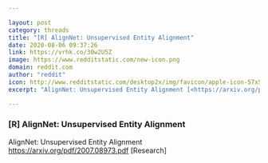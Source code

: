 ```yaml
---

layout: post
category: threads
title: "[R] AlignNet: Unsupervised Entity Alignment"
date: 2020-08-06 09:37:26
link: https://vrhk.co/30w2U5Z
image: https://www.redditstatic.com/new-icon.png
domain: reddit.com
author: "reddit"
icon: http://www.redditstatic.com/desktop2x/img/favicon/apple-icon-57x57.png
excerpt: "AlignNet: Unsupervised Entity Alignment [<https://arxiv.org/pdf/2007.08973.pdf>](<https://arxiv.org/pdf/2007.08973.pdf>) \[Research\]"

---
```


### [R] AlignNet: Unsupervised Entity Alignment

AlignNet: Unsupervised Entity Alignment [<https://arxiv.org/pdf/2007.08973.pdf>](<https://arxiv.org/pdf/2007.08973.pdf>) \[Research\]